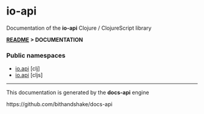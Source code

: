 
# <strong>io-api</strong>

<p>Documentation of the <strong>io-api</strong> Clojure / ClojureScript library</p>

<strong>[README](../README.md) > DOCUMENTATION</strong>

### Public namespaces

* [io.api](clj/io/API.md) [clj]
* [io.api](cljs/io/API.md) [cljs]

---

<p>This documentation is generated by the <strong>docs-api</strong> engine</p>
https://github.com/bithandshake/docs-api
